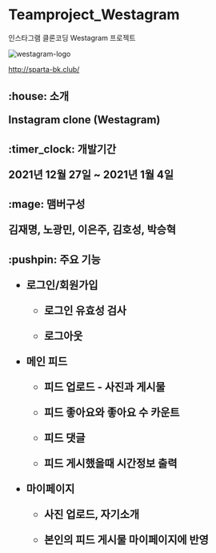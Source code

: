 # Teamproject_Westagram
인스타그램 클론코딩 Westagram 프로젝트

![westagram-logo](https://user-images.githubusercontent.com/75291546/148011020-89d0bf96-66ff-4ee6-a211-42886cdd7fd3.jpg)


http://sparta-bk.club/


<h2> :house: 소개


Instagram clone (Westagram)



<h2> :timer_clock: 개발기간


2021년 12월 27일 ~ 2021년 1월 4일


<h2>:mage: 맴버구성


김재명, 노광민, 이은주, 김호성, 박승혁


<h2> :pushpin: 주요 기능


* 로그인/회원가입 
  
  * 로그인 유효성 검사
  
  * 로그아웃


* 메인 피드
  
  * 피드 업로드 - 사진과 게시물
 
  * 피드 좋아요와 좋아요 수 카운트
  
  * 피드 댓글
  
  * 피드 게시했을때 시간정보 출력


* 마이페이지 
  
  * 사진 업로드, 자기소개 
  
  * 본인의 피드 게시물 마이페이지에 반영 
